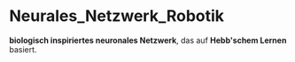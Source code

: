 # Neurales_Netzwerk_Robotik
**biologisch inspiriertes neuronales Netzwerk**, das auf **Hebb'schem Lernen** basiert. 
